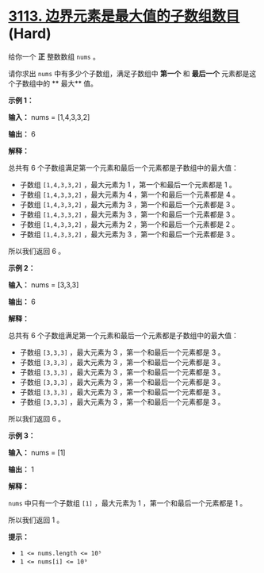 # [3113. 边界元素是最大值的子数组数目][link] (Hard)

[link]: https://leetcode.cn/contest/biweekly-contest-128/problems/find-the-number-of-subarrays-where-boundary-elements-are-maximum/

给你一个 **正** 整数数组 `nums` 。

请你求出 `nums` 中有多少个子数组，满足子数组中 **第一个** 和 **最后一个** 元素都是这个子数组中的 **
最大** 值。

**示例 1：**

**输入：** nums = \[1,4,3,3,2\]

**输出：** 6

**解释：**

总共有 6 个子数组满足第一个元素和最后一个元素都是子数组中的最大值：

- 子数组 `[1,4,3,3,2]` ，最大元素为 1 ，第一个和最后一个元素都是 1 。
- 子数组 `[1,4,3,3,2]` ，最大元素为 4 ，第一个和最后一个元素都是 4 。
- 子数组 `[1,4,3,3,2]` ，最大元素为 3 ，第一个和最后一个元素都是 3 。
- 子数组 `[1,4,3,3,2]` ，最大元素为 3 ，第一个和最后一个元素都是 3 。
- 子数组 `[1,4,3,3,2]` ，最大元素为 2 ，第一个和最后一个元素都是 2 。
- 子数组 `[1,4,3,3,2]` ，最大元素为 3 ，第一个和最后一个元素都是 3 。

所以我们返回 6 。

**示例 2：**

**输入：** nums = \[3,3,3\]

**输出：** 6

**解释：**

总共有 6 个子数组满足第一个元素和最后一个元素都是子数组中的最大值：

- 子数组 `[3,3,3]` ，最大元素为 3 ，第一个和最后一个元素都是 3 。
- 子数组 `[3,3,3]` ，最大元素为 3 ，第一个和最后一个元素都是 3 。
- 子数组 `[3,3,3]` ，最大元素为 3 ，第一个和最后一个元素都是 3 。
- 子数组 `[3,3,3]` ，最大元素为 3 ，第一个和最后一个元素都是 3 。
- 子数组 `[3,3,3]` ，最大元素为 3 ，第一个和最后一个元素都是 3 。
- 子数组 `[3,3,3]` ，最大元素为 3 ，第一个和最后一个元素都是 3 。

所以我们返回 6 。

**示例 3：**

**输入：** nums = \[1\]

**输出：** 1

**解释：**

`nums` 中只有一个子数组 `[1]` ，最大元素为 1 ，第一个和最后一个元素都是 1 。

所以我们返回 1 。

**提示：**

- `1 <= nums.length <= 10⁵`
- `1 <= nums[i] <= 10⁹`
